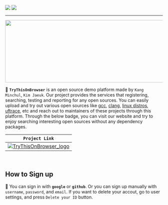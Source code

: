 [![](https://img.shields.io/badge/Kang_Minchul-181717?style=&logo=github&logoColor=white)](https://github.com/kangtegong) [![](https://img.shields.io/badge/Kim_Jaeuk-220052?style=&logo=github&logoColor=white)](https://github.com/zzxx3081)

___

<!-- Main Logo -->
<p align="center"><img src="https://user-images.githubusercontent.com/74658309/179363100-f119d8b7-849f-4a6c-9dba-5c2d30047215.svg"height="200px" width="700px"></p>

:herb: **`TryThisOnBrowser`** is an open source demo platform made by `Kang Minchul`, `Kim Jaeuk`. Our project provides the services that
registering, searching, testing and reporting for any open sources. You can easily upload and try out various open sources like [gcc](http://gcc.gnu.org/), [clang](https://clang.llvm.org/), [linux distros](https://distrowatch.com/), [uftrace](https://github.com/namhyung/uftrace), etc and reach out to maintainers of these projects through this platform. Through the below badge, you can visit our website and try to enjoy searching interesting open sources without any dependency packages.

<!-- Badge -->

|                                                                         `Project Link`                                                                          |
| :-------------------------------------------------------------------------------------------------------------------------------------------------------------: |
| [![TryThisOnBrowser_logo](https://user-images.githubusercontent.com/74658309/179361886-25a20165-bd00-462a-84d4-1b5024e5a533.svg)](http://trythisonbrowser.com/) |

<!-- Sign up-->
</br>

## How to Sign up

:herb: You can sign in with **`google`** or **`github`**. Or you can sign up manually with `username`, `password`, and `email`. If you want to delete your accout, go to user settings, and press `Delete your ID` button.

